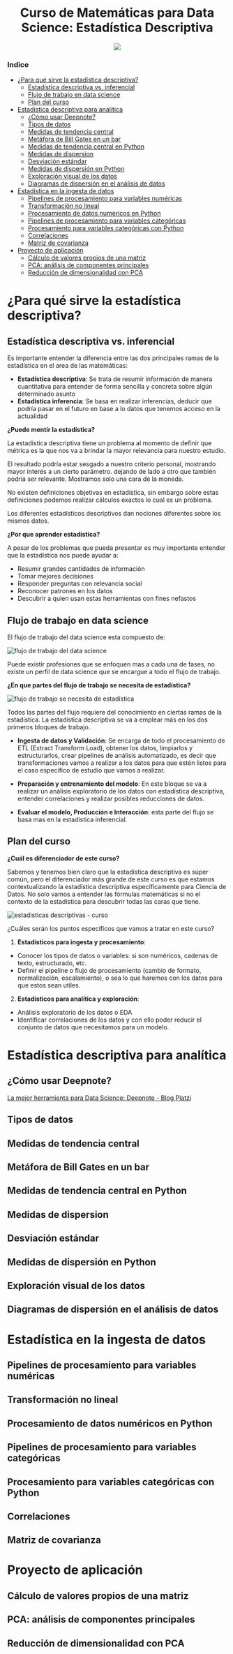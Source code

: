 <div align="center">
    <h1>Curso de Matemáticas para Data Science: Estadística Descriptiva</h1>
    <img src="https://imgur.com/ogFpzj7.png" width="">
</div>

### Indice
- [¿Para qué sirve la estadística descriptiva?](#para-qué-sirve-la-estadística-descriptiva)
  - [Estadística descriptiva vs. inferencial](#estadística-descriptiva-vs-inferencial)
  - [Flujo de trabajo en data science](#flujo-de-trabajo-en-data-science)
  - [Plan del curso](#plan-del-curso)
- [Estadística descriptiva para analítica](#estadística-descriptiva-para-analítica)
  - [¿Cómo usar Deepnote?](#cómo-usar-deepnote)
  - [Tipos de datos](#tipos-de-datos)
  - [Medidas de tendencia central](#medidas-de-tendencia-central)
  - [Metáfora de Bill Gates en un bar](#metáfora-de-bill-gates-en-un-bar)
  - [Medidas de tendencia central en Python](#medidas-de-tendencia-central-en-python)
  - [Medidas de dispersion](#medidas-de-dispersion)
  - [Desviación estándar](#desviación-estándar)
  - [Medidas de dispersión en Python](#medidas-de-dispersión-en-python)
  - [Exploración visual de los datos](#exploración-visual-de-los-datos)
  - [Diagramas de dispersión en el análisis de datos](#diagramas-de-dispersión-en-el-análisis-de-datos)
- [Estadística en la ingesta de datos](#estadística-en-la-ingesta-de-datos)
  - [Pipelines de procesamiento para variables numéricas](#pipelines-de-procesamiento-para-variables-numéricas)
  - [Transformación no lineal](#transformación-no-lineal)
  - [Procesamiento de datos numéricos en Python](#procesamiento-de-datos-numéricos-en-python)
  - [Pipelines de procesamiento para variables categóricas](#pipelines-de-procesamiento-para-variables-categóricas)
  - [Procesamiento para variables categóricas con Python](#procesamiento-para-variables-categóricas-con-python)
  - [Correlaciones](#correlaciones)
  - [Matriz de covarianza](#matriz-de-covarianza)
- [Proyecto de aplicación](#proyecto-de-aplicación)
  - [Cálculo de valores propios de una matriz](#cálculo-de-valores-propios-de-una-matriz)
  - [PCA: análisis de componentes principales](#pca-análisis-de-componentes-principales)
  - [Reducción de dimensionalidad con PCA](#reducción-de-dimensionalidad-con-pca)

# ¿Para qué sirve la estadística descriptiva?
## Estadística descriptiva vs. inferencial

Es importante entender la diferencia entre las dos principales ramas de la estadística en el area de las matemáticas:

- **Estadística descriptiva**: Se trata de resumir información de manera cuantitativa para entender de forma sencilla y concreta sobre algún determinado asunto
- **Estadística inferencia**: Se basa en realizar inferencias, deducir que podría pasar en el futuro en base a lo datos que tenemos acceso en la actualidad

**¿Puede mentir la estadística?**

La estadística descriptiva tiene un problema al momento de definir que métrica es la que nos va a brindar la mayor relevancia para nuestro estudio.

El resultado podría estar sesgado a nuestro criterio personal, mostrando mayor interés a un cierto parámetro. dejando de lado a otro que también podría ser relevante. Mostramos solo una cara de la moneda.

No existen definiciones objetivas en estadística, sin embargo sobre estas definiciones podemos realizar cálculos exactos lo cual es un problema.

Los diferentes estadísticos descriptivos dan nociones diferentes sobre los mismos datos.

**¿Por que aprender estadística?**

A pesar de los problemas que pueda presentar es muy importante entender que la estadística nos puede ayudar a:

- Resumir grandes cantidades de información
- Tomar mejores decisiones
- Responder preguntas con relevancia social
- Reconocer patrones en los datos
- Descubrir a quien usan estas herramientas con fines nefastos

## Flujo de trabajo en data science

El flujo de trabajo del data science esta compuesto de:

![flujo de trabajo del data science](https://imgur.com/mm9IwOE.png)

Puede existir profesiones que se enfoquen mas a cada una de fases, no existe un perfil de data science que se encargue a todo el flujo de trabajo.

**¿En que partes del flujo de trabajo se necesita de estadística?**

![flujo de trabajo se necesita de estadística](https://imgur.com/2GbFVqk.png)

Todos las partes del flujo requiere del conocimiento en ciertas ramas de la estadística. La estadística descriptiva se va a emplear más en los dos primeros bloques de trabajo.

- **Ingesta de datos y Validación**: Se encarga de todo el procesamiento de ETL (Extract Transform Load), obtener los datos, limpiarlos y estructurarlos, crear pipelines de análisis automatizado, es decir que transformaciones vamos a realizar a los datos para que estén listos para el caso especifico de estudio que vamos a realizar.

- **Preparación y entrenamiento del modelo**: En este bloque se va a realizar un análisis exploratorio de los datos con estadística descriptiva, entender correlaciones y realizar posibles reducciones de datos.

- **Evaluar el modelo, Producción e Interacción**: esta parte del flujo se basa mas en la estadística inferencial.

## Plan del curso

**¿Cuál es diferenciador de este curso?**

Sabemos y tenemos bien claro que la estadística descriptiva es súper común, pero el diferenciador más grande de este curso es que estamos contextualizando la estadística descriptiva específicamente para Ciencia de Datos. No solo vamos a entender las fórmulas matemáticas si no el contexto de la estadística para descubrir todas las caras que tiene.

![estadisticas descriptivas - curso](https://imgur.com/IkXg9UC.png)

¿Cuáles serán los puntos específicos que vamos a tratar en este curso?

1. **Estadisticos para ingesta y procesamiento**:

- Conocer los tipos de datos o variables: si son numéricos, cadenas de texto, estructurado, etc.
- Definir el pipeline o flujo de procesamiento (cambio de formato, normalización, escalamiento), o sea lo que haremos con los datos para que estos sean utiles.

2. **Estadísticos para analítica y exploración**:

- Análisis exploratorio de los datos o EDA
- Identificar correlaciones de los datos y con ello poder reducir el conjunto de datos que necesitamos para un modelo.

# Estadística descriptiva para analítica

## ¿Cómo usar Deepnote?

[La mejor herramienta para Data Science: Deepnote - Blog Platzi
](https://platzi.com/blog/deepnote/)

## Tipos de datos
## Medidas de tendencia central
## Metáfora de Bill Gates en un bar
## Medidas de tendencia central en Python
## Medidas de dispersion
## Desviación estándar
## Medidas de dispersión en Python
## Exploración visual de los datos
## Diagramas de dispersión en el análisis de datos

# Estadística en la ingesta de datos

## Pipelines de procesamiento para variables numéricas
## Transformación no lineal
## Procesamiento de datos numéricos en Python
## Pipelines de procesamiento para variables categóricas
## Procesamiento para variables categóricas con Python
## Correlaciones
## Matriz de covarianza

# Proyecto de aplicación

## Cálculo de valores propios de una matriz
## PCA: análisis de componentes principales
## Reducción de dimensionalidad con PCA
